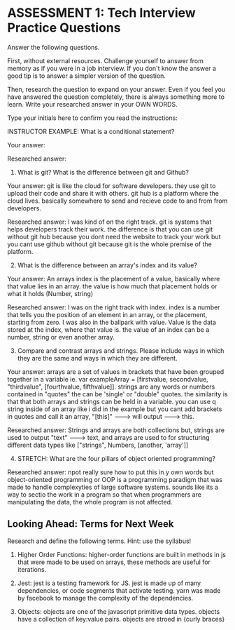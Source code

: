 # ASSESSMENT 1: Tech Interview Practice Questions

Answer the following questions.

First, without external resources. Challenge yourself to answer from memory as if you were in a job interview. If you don't know the answer a good tip is to answer a simpler version of the question.

Then, research the question to expand on your answer. Even if you feel you have answered the question completely, there is always something more to learn. Write your researched answer in your OWN WORDS.

Type your initials here to confirm you read the instructions: 

INSTRUCTOR EXAMPLE: What is a conditional statement?

Your answer:

Researched answer:

1. What is git? What is the difference between git and Github?

Your answer: git is like the cloud for software developers. they use git to upload their code and share it with others. git hub is a platform where the cloud lives. basically somewhere to send and recieve code to and from from developers.

Researched answer: I was kind of on the right track. git is systems that helps developers track their work. the difference is that you can use git without git hub because you dont need the website to track your work but you cant use github without git because git is the whole premise of the platform.


2. What is the difference between an array's index and its value?

Your answer: An arrays index is the placement of a value, basically where that value lies in an array. the value is how much that placement holds or what it holds (Number, string)

Researched answer: I was on the right track with index. index is a number that tells you the position of an element in an array, or the placement, starting from zero. I was also in the ballpark with value. Value is the data stored at the index, where that value is. the value of an index can be a number, string or even another array.

3. Compare and contrast arrays and strings. Please include ways in which they are the same and ways in which they are different.

Your answer: arrays are a set of values in brackets that have been grouped together in a variable ie. var exampleArray = [firstvalue, secondvalue, "thirdvalue", [fourthvalue, fifthvalue]]. strings are any words or numbers contained in "quotes" the can be 'single' or "double" quotes. the similarity is that that both arrays and strings can be held in a variable. you can use q string inside of an array like i did in the example but you cant add brackets in quotes and call it an array, "[this]" ---> will output ---> this.

Researched answer: Strings and arrays are both collections but, strings are used to output "text" ---> text, and arrays are used to for structuring different data types like ["strings", Numbers, [another, 'array']]

4. STRETCH: What are the four pillars of object oriented programming?

Researched answer: npot really sure how to put this in y own words but object-oriented programming or OOP is a programming paradigm that was made to handle complexyties of large software systems. sounds like its a way to sectio the work in a program so that when programmers are manipulating the data, the whole program is not affected.

## Looking Ahead: Terms for Next Week

Research and define the following terms. Hint: use the syllabus!

1. Higher Order Functions: higher-order functions are built in methods in js that were made to be used on arrays, these methods are useful for iterations.

2. Jest: jest is a testing framework for JS. jest is made up of many dependencies, or code segments that activate testing. yarn was made by facebook to manage the complexity of the dependencies. 

3. Objects: objects are one of the javascript primitive data types. objects have a collection of key:value pairs. objects are stroed in {curly braces}
